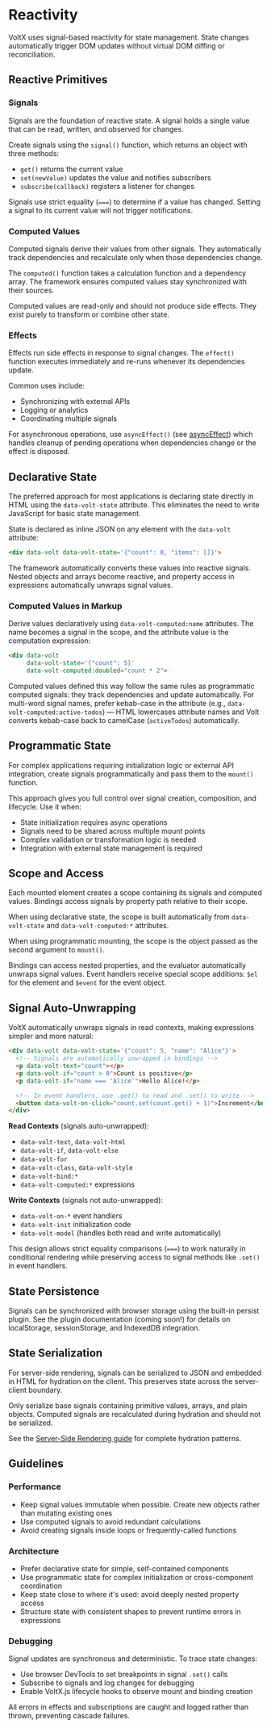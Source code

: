 # Reactivity

VoltX uses signal-based reactivity for state management. State changes automatically trigger DOM updates without virtual DOM diffing or reconciliation.

## Reactive Primitives

### Signals

Signals are the foundation of reactive state.
A signal holds a single value that can be read, written, and observed for changes.

Create signals using the `signal()` function, which returns an object with three methods:

- `get()` returns the current value
- `set(newValue)` updates the value and notifies subscribers
- `subscribe(callback)` registers a listener for changes

Signals use strict equality (`===`) to determine if a value has changed.
Setting a signal to its current value will not trigger notifications.

### Computed Values

Computed signals derive their values from other signals. They automatically track dependencies and recalculate only when those dependencies change.

The `computed()` function takes a calculation function and a dependency array.
The framework ensures computed values stay synchronized with their sources.

Computed values are read-only and should not produce side effects. They exist purely to transform or combine other state.

### Effects

Effects run side effects in response to signal changes. The `effect()` function executes immediately and re-runs whenever its dependencies update.

Common uses include:

- Synchronizing with external APIs
- Logging or analytics
- Coordinating multiple signals

For asynchronous operations, use `asyncEffect()` (see [asyncEffect](./async-effect)) which handles cleanup of pending operations when dependencies change or the effect is disposed.

## Declarative State

The preferred approach for most applications is declaring state directly in HTML using the `data-volt-state` attribute. This eliminates the need to write JavaScript for basic state management.

State is declared as inline JSON on any element with the `data-volt` attribute:

```html
<div data-volt data-volt-state='{"count": 0, "items": []}'>
```

The framework automatically converts these values into reactive signals.
Nested objects and arrays become reactive, and property access in expressions automatically unwraps signal values.

### Computed Values in Markup

Derive values declaratively using `data-volt-computed:name` attributes.
The name becomes a signal in the scope, and the attribute value is the computation expression:

```html
<div data-volt
     data-volt-state='{"count": 5}'
     data-volt-computed:doubled="count * 2">
```

Computed values defined this way follow the same rules as programmatic computed signals: they track dependencies and update automatically.
For multi-word signal names, prefer kebab-case in the attribute (e.g., `data-volt-computed:active-todos`) — HTML lowercases attribute names and Volt converts kebab-case back to camelCase (`activeTodos`) automatically.

## Programmatic State

For complex applications requiring initialization logic or external API integration, create signals programmatically and pass them to the `mount()` function.

This approach gives you full control over signal creation, composition, and lifecycle. Use it when:

- State initialization requires async operations
- Signals need to be shared across multiple mount points
- Complex validation or transformation logic is needed
- Integration with external state management is required

## Scope and Access

Each mounted element creates a scope containing its signals and computed values.
Bindings access signals by property path relative to their scope.

When using declarative state, the scope is built automatically from `data-volt-state` and `data-volt-computed:*` attributes.

When using programmatic mounting, the scope is the object passed as the second argument to `mount()`.

Bindings can access nested properties, and the evaluator automatically unwraps signal values.
Event handlers receive special scope additions: `$el` for the element and `$event` for the event object.

## Signal Auto-Unwrapping

VoltX automatically unwraps signals in read contexts, making expressions simpler and more natural:

```html
<div data-volt data-volt-state='{"count": 5, "name": "Alice"}'>
  <!-- Signals are automatically unwrapped in bindings -->
  <p data-volt-text="count"></p>
  <p data-volt-if="count > 0">Count is positive</p>
  <p data-volt-if="name === 'Alice'">Hello Alice!</p>

  <!-- In event handlers, use .get() to read and .set() to write -->
  <button data-volt-on-click="count.set(count.get() + 1)">Increment</button>
</div>
```

**Read Contexts** (signals auto-unwrapped):

- `data-volt-text`, `data-volt-html`
- `data-volt-if`, `data-volt-else`
- `data-volt-for`
- `data-volt-class`, `data-volt-style`
- `data-volt-bind:*`
- `data-volt-computed:*` expressions

**Write Contexts** (signals not auto-unwrapped):

- `data-volt-on-*` event handlers
- `data-volt-init` initialization code
- `data-volt-model` (handles both read and write automatically)

This design allows strict equality comparisons (`===`) to work naturally in conditional rendering while preserving access to signal methods like `.set()` in event handlers.

## State Persistence

Signals can be synchronized with browser storage using the built-in persist plugin.
See the plugin documentation (coming soon!) for details on localStorage, sessionStorage, and IndexedDB integration.

## State Serialization

For server-side rendering, signals can be serialized to JSON and embedded in HTML for hydration on the client. This preserves state across the server-client boundary.

Only serialize base signals containing primitive values, arrays, and plain objects. Computed signals are recalculated during hydration and should not be serialized.

See the [Server-Side Rendering guide](./ssr) for complete hydration patterns.

## Guidelines

### Performance

- Keep signal values immutable when possible. Create new objects rather than mutating existing ones
- Use computed signals to avoid redundant calculations
- Avoid creating signals inside loops or frequently-called functions

### Architecture

- Prefer declarative state for simple, self-contained components
- Use programmatic state for complex initialization or cross-component coordination
- Keep state close to where it's used: avoid deeply nested property access
- Structure state with consistent shapes to prevent runtime errors in expressions

### Debugging

Signal updates are synchronous and deterministic. To trace state changes:

- Use browser DevTools to set breakpoints in signal `.set()` calls
- Subscribe to signals and log changes for debugging
- Enable VoltX.js lifecycle hooks to observe mount and binding creation

All errors in effects and subscriptions are caught and logged rather than thrown, preventing cascade failures.
